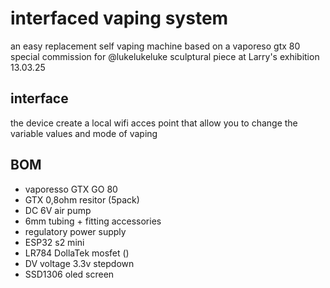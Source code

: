 # interfaced vaping system
an easy replacement self vaping machine based on a vaporeso gtx 80 
special commission for @lukelukeluke sculptural piece at Larry's exhibition 13.03.25

## interface
the device create a local wifi acces point that allow you to change 
the variable values and mode of vaping

## BOM 
- vaporesso GTX GO 80
- GTX 0,8ohm resitor (5pack)
- DC 6V air pump
- 6mm tubing + fitting accessories
- regulatory power supply
- ESP32 s2 mini 
- LR784 DollaTek mosfet ()
- DV voltage 3.3v stepdown
- SSD1306 oled screen
